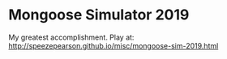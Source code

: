 # Mongoose Simulator 2019

My greatest accomplishment. Play at: http://speezepearson.github.io/misc/mongoose-sim-2019.html
